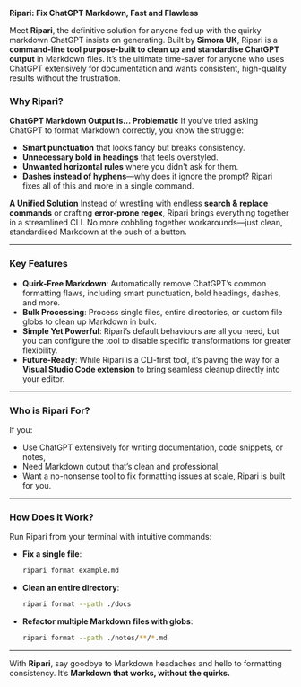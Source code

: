 **Ripari: Fix ChatGPT Markdown, Fast and Flawless**

Meet **Ripari**, the definitive solution for anyone fed up with the quirky markdown ChatGPT insists on generating. Built by **Simora UK**, Ripari is a **command-line tool purpose-built to clean up and standardise ChatGPT output** in Markdown files. It’s the ultimate time-saver for anyone who uses ChatGPT extensively for documentation and wants consistent, high-quality results without the frustration.

### Why Ripari?

**ChatGPT Markdown Output is... Problematic**
If you've tried asking ChatGPT to format Markdown correctly, you know the struggle:
- **Smart punctuation** that looks fancy but breaks consistency.
- **Unnecessary bold in headings** that feels overstyled.
- **Unwanted horizontal rules** where you didn't ask for them.
- **Dashes instead of hyphens**—why does it ignore the prompt?
Ripari fixes all of this and more in a single command.

**A Unified Solution**
Instead of wrestling with endless **search & replace commands** or crafting **error-prone regex**, Ripari brings everything together in a streamlined CLI. No more cobbling together workarounds—just clean, standardised Markdown at the push of a button.

---

### Key Features

- **Quirk-Free Markdown**: Automatically remove ChatGPT’s common formatting flaws, including smart punctuation, bold headings, dashes, and more.
- **Bulk Processing**: Process single files, entire directories, or custom file globs to clean up Markdown in bulk.
- **Simple Yet Powerful**: Ripari’s default behaviours are all you need, but you can configure the tool to disable specific transformations for greater flexibility.
- **Future-Ready**: While Ripari is a CLI-first tool, it’s paving the way for a **Visual Studio Code extension** to bring seamless cleanup directly into your editor.

---

### Who is Ripari For?

If you:
- Use ChatGPT extensively for writing documentation, code snippets, or notes,
- Need Markdown output that’s clean and professional,
- Want a no-nonsense tool to fix formatting issues at scale,
Ripari is built for you.

---

### How Does it Work?

Run Ripari from your terminal with intuitive commands:
- **Fix a single file**:
  ```bash
  ripari format example.md
  ```
- **Clean an entire directory**:
  ```bash
  ripari format --path ./docs
  ```
- **Refactor multiple Markdown files with globs**:
  ```bash
  ripari format --path ./notes/**/*.md
  ```

---

With **Ripari**, say goodbye to Markdown headaches and hello to formatting consistency. It’s **Markdown that works, without the quirks.**

